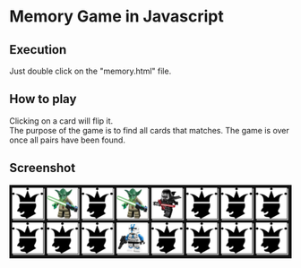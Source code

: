 # Memory Game in Javascript
## Execution
Just double click on the "memory.html" file.
## How to play
Clicking on a card will flip it.<br/>
The purpose of the game is to find all cards that matches.
The game is over once all pairs have been found.
## Screenshot
![Example1](img/ex.png)